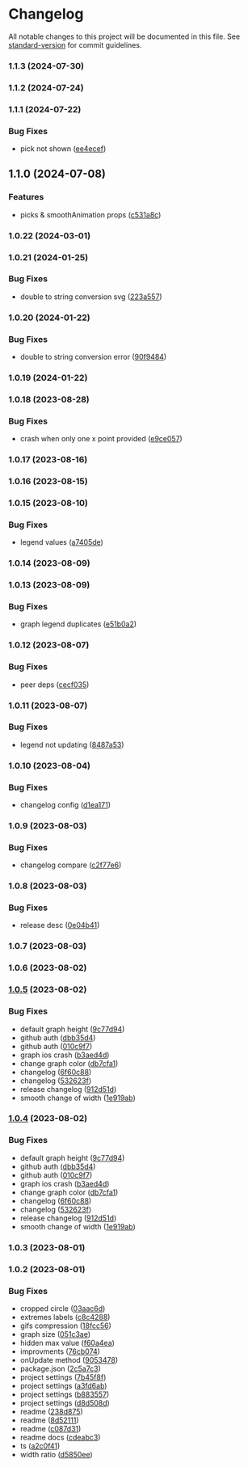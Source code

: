 # Changelog

All notable changes to this project will be documented in this file. See [standard-version](https://github.com/conventional-changelog/standard-version) for commit guidelines.

### 1.1.3 (2024-07-30)

### 1.1.2 (2024-07-24)

### 1.1.1 (2024-07-22)


### Bug Fixes

* pick not shown ([ee4ecef](https://github.com/birdwingo/react-native-reanimated-graph/commit/ee4ecefc075e301e624e72832de0b2f6ad408de3))

## 1.1.0 (2024-07-08)


### Features

* picks & smoothAnimation props ([c531a8c](https://github.com/birdwingo/react-native-reanimated-graph/commit/c531a8c1d077d6c766e9bc75a4f5c7bea0fdfd7e))

### 1.0.22 (2024-03-01)

### 1.0.21 (2024-01-25)


### Bug Fixes

* double to string conversion svg ([223a557](https://github.com/birdwingo/react-native-reanimated-graph/commit/223a557065174cc48b50203c44e48de516a62eff))

### 1.0.20 (2024-01-22)


### Bug Fixes

* double to string conversion error ([90f9484](https://github.com/birdwingo/react-native-reanimated-graph/commit/90f948438107773b688f8efa92d841767d1c3a9b))

### 1.0.19 (2024-01-22)

### 1.0.18 (2023-08-28)


### Bug Fixes

* crash when only one x point provided ([e9ce057](https://github.com/birdwingo/react-native-reanimated-graph/commit/e9ce0577163bf0dfd5ff1bde6d5296eb45ec2833))

### 1.0.17 (2023-08-16)

### 1.0.16 (2023-08-15)

### 1.0.15 (2023-08-10)


### Bug Fixes

* legend values ([a7405de](https://github.com/birdwingo/react-native-reanimated-graph/commit/a7405de4442c2fb996c9f5e735d50dc8d61d8f81))

### 1.0.14 (2023-08-09)

### 1.0.13 (2023-08-09)


### Bug Fixes

* graph legend duplicates ([e51b0a2](https://github.com/birdwingo/react-native-reanimated-graph/commit/e51b0a23937def25dbecccad32b461ffb2e90cd5))

### 1.0.12 (2023-08-07)


### Bug Fixes

* peer deps ([cecf035](https://github.com/birdwingo/react-native-reanimated-graph/commit/cecf03591c7d2f2c4d82f3d15d6085f708fd5318))

### 1.0.11 (2023-08-07)


### Bug Fixes

* legend not updating ([8487a53](https://github.com/birdwingo/react-native-reanimated-graph/commit/8487a537bff894deef54443be4018f5faa9a2613))

### 1.0.10 (2023-08-04)


### Bug Fixes

* changelog config ([d1ea171](https://github.com/birdwingo/react-native-reanimated-graph/commit/d1ea171cb3fb0ffacc718ec212f4ea5bdaa1e0f6))

### 1.0.9 (2023-08-03)


### Bug Fixes

* changelog compare ([c2f77e6](https://github.com/birdwingo/react-native-reanimated-graph/commit/c2f77e6e7e63ef8579f0a6460e99062a9c69ec28))

### 1.0.8 (2023-08-03)


### Bug Fixes

* release desc ([0e04b41](https://github.com/birdwingo/react-native-reanimated-graph/commit/0e04b41ad693db907186d15f25bdd1357eeaa178))

### 1.0.7 (2023-08-03)

### 1.0.6 (2023-08-02)

### [1.0.5](https://github.com/birdwingo/react-native-reanimated-graph/compare/v1.0.3...v1.0.5) (2023-08-02)


### Bug Fixes

* default graph height ([9c77d94](https://github.com/birdwingo/react-native-reanimated-graph/commit/9c77d94c15c099b19fb9a7166f1e564cc2cac756))
* github auth ([dbb35d4](https://github.com/birdwingo/react-native-reanimated-graph/commit/dbb35d4e0f96ccab74a1480189295d6e13dba30d))
* github auth ([010c9f7](https://github.com/birdwingo/react-native-reanimated-graph/commit/010c9f7effeaf21a18af5e9243fc6b659b517564))
* graph ios crash ([b3aed4d](https://github.com/birdwingo/react-native-reanimated-graph/commit/b3aed4d9fe2740ea826d7752bda69d48124721a0))
* change graph color ([db7cfa1](https://github.com/birdwingo/react-native-reanimated-graph/commit/db7cfa1ab3005f51bd1c972ed11a8535dc4ac65b))
* changelog ([6f60c88](https://github.com/birdwingo/react-native-reanimated-graph/commit/6f60c88ccb39554f0795e60377710b0523be858c))
* changelog ([532623f](https://github.com/birdwingo/react-native-reanimated-graph/commit/532623f48d95c79cbda224768787a9d0c79314ca))
* release changelog ([912d51d](https://github.com/birdwingo/react-native-reanimated-graph/commit/912d51d1804856220a99089840a0b9cc5410c443))
* smooth change of width ([1e919ab](https://github.com/birdwingo/react-native-reanimated-graph/commit/1e919abaf632be151481ca89d74416a1000da292))

### [1.0.4](https://github.com/birdwingo/react-native-reanimated-graph/compare/v1.0.3...v1.0.4) (2023-08-02)


### Bug Fixes

* default graph height ([9c77d94](https://github.com/birdwingo/react-native-reanimated-graph/commit/9c77d94c15c099b19fb9a7166f1e564cc2cac756))
* github auth ([dbb35d4](https://github.com/birdwingo/react-native-reanimated-graph/commit/dbb35d4e0f96ccab74a1480189295d6e13dba30d))
* github auth ([010c9f7](https://github.com/birdwingo/react-native-reanimated-graph/commit/010c9f7effeaf21a18af5e9243fc6b659b517564))
* graph ios crash ([b3aed4d](https://github.com/birdwingo/react-native-reanimated-graph/commit/b3aed4d9fe2740ea826d7752bda69d48124721a0))
* change graph color ([db7cfa1](https://github.com/birdwingo/react-native-reanimated-graph/commit/db7cfa1ab3005f51bd1c972ed11a8535dc4ac65b))
* changelog ([6f60c88](https://github.com/birdwingo/react-native-reanimated-graph/commit/6f60c88ccb39554f0795e60377710b0523be858c))
* changelog ([532623f](https://github.com/birdwingo/react-native-reanimated-graph/commit/532623f48d95c79cbda224768787a9d0c79314ca))
* release changelog ([912d51d](https://github.com/birdwingo/react-native-reanimated-graph/commit/912d51d1804856220a99089840a0b9cc5410c443))
* smooth change of width ([1e919ab](https://github.com/birdwingo/react-native-reanimated-graph/commit/1e919abaf632be151481ca89d74416a1000da292))

### 1.0.3 (2023-08-01)

### 1.0.2 (2023-08-01)


### Bug Fixes

* cropped circle ([03aac6d](https://github.com/birdwingo/react-native-reanimated-graph/commit/03aac6d06a1c6bcae583bd5a763e8acbfc710859))
* extremes labels ([c8c4288](https://github.com/birdwingo/react-native-reanimated-graph/commit/c8c42887bbefdba6de3f44f5c1551214371e2e92))
* gifs compression ([18fcc56](https://github.com/birdwingo/react-native-reanimated-graph/commit/18fcc5607a899530e5d6ea49853b0f5b982a2c00))
* graph size ([051c3ae](https://github.com/birdwingo/react-native-reanimated-graph/commit/051c3aebd7fa51492516e5796b45766e9fcac495))
* hidden max value ([f60a4ea](https://github.com/birdwingo/react-native-reanimated-graph/commit/f60a4eaa956d5a130529fef0e0f787778808403d))
* improvments ([76cb074](https://github.com/birdwingo/react-native-reanimated-graph/commit/76cb07492be2e33ce92dc5f117deab8931617b2a))
* onUpdate method ([9053478](https://github.com/birdwingo/react-native-reanimated-graph/commit/90534788a4683868f0950dddb755dbde0235e6a1))
* package.json ([2c5a7c3](https://github.com/birdwingo/react-native-reanimated-graph/commit/2c5a7c3296f847c4646c25aba20f55b0f7ff15fc))
* project settings ([7b45f8f](https://github.com/birdwingo/react-native-reanimated-graph/commit/7b45f8fba697bd728d225f14d212e116d619a6da))
* project settings ([a3fd6ab](https://github.com/birdwingo/react-native-reanimated-graph/commit/a3fd6abbaf53144c6cd46888e36a215be5551379))
* project settings ([b883557](https://github.com/birdwingo/react-native-reanimated-graph/commit/b8835573964f1b3efe14774976b7982ef718242b))
* project settings ([d8d508d](https://github.com/birdwingo/react-native-reanimated-graph/commit/d8d508d72e6409fd14ab742e3e03580e9da0cabf))
* readme ([238d875](https://github.com/birdwingo/react-native-reanimated-graph/commit/238d87543d2e1f6ad6d86fedaf5e6d77e4bc2563))
* readme ([8d52111](https://github.com/birdwingo/react-native-reanimated-graph/commit/8d52111b14bf281216adb26030c04de8ebd6b238))
* readme ([c087d31](https://github.com/birdwingo/react-native-reanimated-graph/commit/c087d31dc9340632f6d73bc2da7c0d39f1a7f991))
* readme docs ([cdeabc3](https://github.com/birdwingo/react-native-reanimated-graph/commit/cdeabc3f05d3b547a6aca50c69f4a59ca486c186))
* ts ([a2c0f41](https://github.com/birdwingo/react-native-reanimated-graph/commit/a2c0f414c2c5d6840aeeccbcb64a65a842c1e43e))
* width ratio ([d5850ee](https://github.com/birdwingo/react-native-reanimated-graph/commit/d5850ee15355d92993878028648f32a25c101e95))
